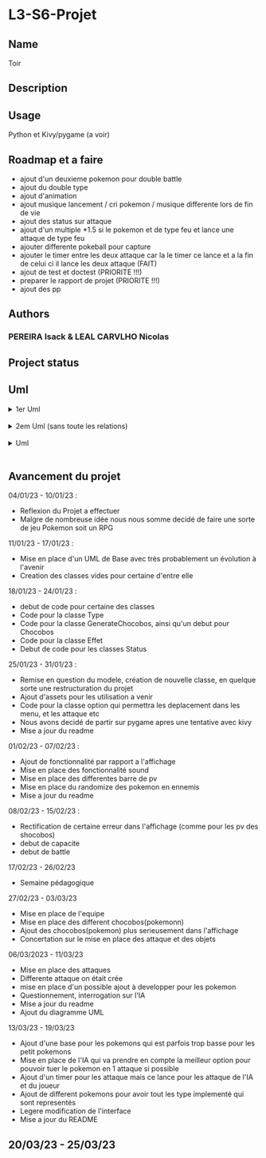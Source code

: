 # L3-S6-Projet

## Name
Toir

## Description

## Usage
Python et Kivy/pygame (a voir)

## Roadmap et a faire 
- ajout d'un deuxieme pokemon pour double battle 
- ajout du double type
- ajout d'animation
- ajout musique lancement / cri pokemon / musique differente lors de fin de vie
- ajout des status sur attaque
- ajout d'un multiple *1.5 si le pokemon et de type feu et lance une attaque de type feu
- ajouter differente pokeball pour capture
- ajouter le timer entre les deux attaque car la le timer ce lance et a la fin de celui ci il lance les deux attaque (FAIT)
- ajout de test et doctest (PRIORITE !!!)
- preparer le rapport de projet (PRIORITE !!!)
- ajout des pp

## Authors

### PEREIRA Isack & LEAL CARVLHO Nicolas

## Project status

## Uml
<details>
<summary> 1er Uml </summary>

![Diagramme_UML_Initial](UML/Diagramme_UML_De_Base.png)
</details>
</br>
<details>
<summary> 2em Uml (sans toute les relations) </summary>

![Diagramme_UML_Semi_Definitif](UML/Diagramme_UML_Semi_Definitif_Sans_Toute_Relation.PNG)
</details>
</br>
<details>
<summary> Uml </summary>

![Diagramme_UML_Semi_Definitif](UML/Diagramme_UML_Projet.png)
</details>
</br>

## Avancement du projet

04/01/23 - 10/01/23 : 

- Reflexion du Projet a effectuer 
- Malgre de nombreuse idée nous nous somme decidé de faire une sorte de jeu Pokemon soit un RPG

11/01/23 - 17/01/23 : 

- Mise en place d'un UML de Base avec très probablement un évolution à l'avenir
- Creation des classes vides pour certaine d'entre elle

18/01/23 - 24/01/23 : 

- debut de code pour certaine des classes
- Code pour la classe Type
- Code pour la classe GenerateChocobos, ainsi qu'un debut pour Chocobos
- Code pour la classe Effet
- Debut de code pour les classes Status

25/01/23 - 31/01/23 : 

- Remise en question du modele, création de nouvelle classe, en quelque sorte une restructuration du projet
- Ajout d'assets pour les utilisation a venir
- Code pour la classe option qui permettra les deplacement dans les menu, et les attaque etc
- Nous avons decidé de partir sur pygame apres une tentative avec kivy 
- Mise a jour du readme

01/02/23 - 07/02/23 :
- Ajout de fonctionnalité par rapport a l'affichage
- Mise en place des fonctionnalité sound
- Mise en place des differentes barre de pv
- Mise en place du randomize des pokemon en ennemis
- Mise a jour du readme

08/02/23 - 15/02/23 :
- Rectification de certaine erreur dans l'affichage (comme pour les pv des shocobos)
- debut de capacite
- debut de battle

17/02/23 - 26/02/23
- Semaine pédagogique

27/02/23 - 03/03/23
- Mise en place de l'equipe 
- Mise en place des different chocobos(pokemonn)
- Ajout des chocobos(pokemon) plus serieusement dans l'affichage
- Concertation sur le mise en place des attaque et des objets


06/03/2023 - 11/03/23
- Mise en place des attaques
- Differente attaque on était crée
- mise en place d'un possible ajout à developper pour les pokemon
- Questionnement, interrogation sur l'IA
- Mise a jour du readme
- Ajout du diagramme UML

13/03/23 - 19/03/23
- Ajout d'une base pour les pokemons qui est parfois trop basse pour les petit pokemons
- Mise en place de l'IA qui va prendre en compte la meilleur option pour pouvoir tuer le pokemon en 1 attaque si possible
- Ajout d'un timer pour les attaque mais ce lance pour les attaque de l'IA et du joueur
- Ajout de different pokemons pour avoir tout les type implementé qui sont representés
- Legere modification de l'interface
- Mise a jour du README 

20/03/23 - 25/03/23
- 

